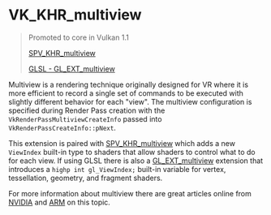 # VK_KHR_multiview

> Promoted to core in Vulkan 1.1
>
> [SPV_KHR_multiview](https://htmlpreview.github.io/?https://github.com/KhronosGroup/SPIRV-Registry/blob/master/extensions/KHR/SPV_KHR_multiview.html)
>
> [GLSL - GL_EXT_multiview](https://github.com/KhronosGroup/GLSL/blob/master/extensions/ext/GL_EXT_multiview.txt)

Multiview is a rendering technique originally designed for VR where it is more efficient to record a single set of commands to be executed with slightly different behavior for each "view". The multiview configuration is specified during Render Pass creation with the `VkRenderPassMultiviewCreateInfo` passed into `VkRenderPassCreateInfo::pNext`.

This extension is paired with [SPV_KHR_multiview](https://htmlpreview.github.io/?https://github.com/KhronosGroup/SPIRV-Registry/blob/master/extensions/KHR/SPV_KHR_multiview.html) which adds a new `ViewIndex` built-in type to shaders that allow shaders to control what to do for each view. If using GLSL there is also a [GL_EXT_multiview](https://github.com/KhronosGroup/GLSL/blob/master/extensions/ext/GL_EXT_multiview.txt) extension that introduces a `highp int gl_ViewIndex;` built-in variable for vertex, tessellation, geometry, and fragment shaders.

For more information about multiview there are great articles online from [NVIDIA](https://devblogs.nvidia.com/turing-multi-view-rendering-vrworks/) and [ARM](https://community.arm.com/developer/tools-software/graphics/b/blog/posts/optimizing-virtual-reality-understanding-multiview) on this topic.
